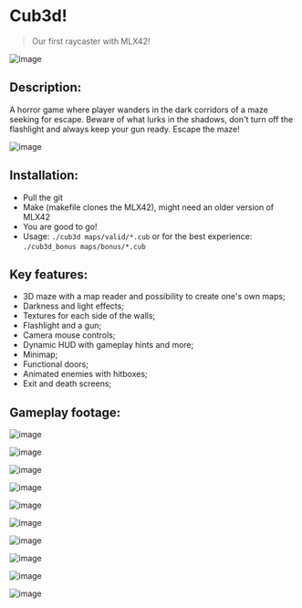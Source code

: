 # Cub3d!
> Our first raycaster with MLX42!

![image](https://github.com/user-attachments/assets/eeeb25e4-7c37-4800-b9ca-a1dcd55b974f)

## Description:
 A horror game where player wanders in the dark corridors of a maze seeking for escape. Beware of what lurks in the shadows, don't turn off the flashlight and always keep your gun ready. Escape the maze!

 ![image](https://github.com/user-attachments/assets/3fb5afa6-4dba-43b1-a810-83d013b42340)

## Installation:
 - Pull the git
 - Make (makefile clones the MLX42), might need an older version of MLX42
 - You are good to go!
 - Usage: `./cub3d maps/valid/*.cub` or for the best experience: `./cub3d_bonus maps/bonus/*.cub`

## Key features:
 - 3D maze with a map reader and possibility to create one's own maps;
 - Darkness and light effects;
 - Textures for each side of the walls;
 - Flashlight and a gun;
 - Camera mouse controls;
 - Dynamic HUD with gameplay hints and more;
 - Minimap;
 - Functional doors;
 - Animated enemies with hitboxes;
 - Exit and death screens;
## Gameplay footage:

![image](https://github.com/user-attachments/assets/159277aa-9885-4019-b0c7-c6360b0503f2)

![image](https://github.com/user-attachments/assets/41d9be73-d4d9-4d2b-8896-e14b23ea4947)

![image](https://github.com/user-attachments/assets/eddc74f0-9cd5-4a97-b669-069c0de7dcbe)

![image](https://github.com/user-attachments/assets/881592dd-c417-481d-9715-e2d4af5fa816)

![image](https://github.com/user-attachments/assets/ed902bc1-f693-41c0-b6b3-086112cef64b)

![image](https://github.com/user-attachments/assets/028c40a0-e444-4963-83b9-965690d2795b)

![image](https://github.com/user-attachments/assets/405239ad-254c-4751-99d6-5bf9cdbe20b9)

![image](https://github.com/user-attachments/assets/2e6c97fb-af53-4b1e-82b2-57821f279f79)

![image](https://github.com/user-attachments/assets/af8a827c-5857-4250-9110-452ed390aa6f)

![image](https://github.com/user-attachments/assets/89955abd-e73c-48c6-84e6-34dd74767a3b)
